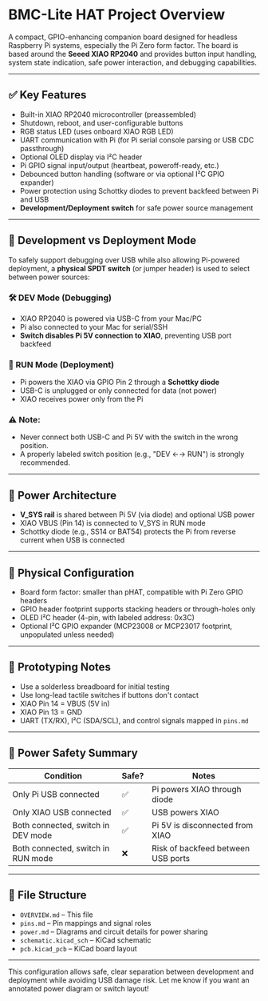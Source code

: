# BMC-Lite HAT Project Overview

A compact, GPIO-enhancing companion board designed for headless Raspberry Pi systems, especially the Pi Zero form factor. The board is based around the **Seeed XIAO RP2040** and provides button input handling, system state indication, safe power interaction, and debugging capabilities.

---

## ✅ Key Features

- Built-in XIAO RP2040 microcontroller (preassembled)
- Shutdown, reboot, and user-configurable buttons
- RGB status LED (uses onboard XIAO RGB LED)
- UART communication with Pi (for Pi serial console parsing or USB CDC passthrough)
- Optional OLED display via I²C header
- Pi GPIO signal input/output (heartbeat, poweroff-ready, etc.)
- Debounced button handling (software or via optional I²C GPIO expander)
- Power protection using Schottky diodes to prevent backfeed between Pi and USB
- **Development/Deployment switch** for safe power source management

---

## 🧠 Development vs Deployment Mode

To safely support debugging over USB while also allowing Pi-powered deployment, a **physical SPDT switch** (or jumper header) is used to select between power sources:

### 🛠 DEV Mode (Debugging)
- XIAO RP2040 is powered via USB-C from your Mac/PC
- Pi also connected to your Mac for serial/SSH
- **Switch disables Pi 5V connection to XIAO**, preventing USB port backfeed

### 🚀 RUN Mode (Deployment)
- Pi powers the XIAO via GPIO Pin 2 through a **Schottky diode**
- USB-C is unplugged or only connected for data (not power)
- XIAO receives power only from the Pi

### ⚠️ Note:
- Never connect both USB-C and Pi 5V with the switch in the wrong position.
- A properly labeled switch position (e.g., "DEV ←→ RUN") is strongly recommended.

---

## 🔌 Power Architecture

- **V_SYS rail** is shared between Pi 5V (via diode) and optional USB power
- XIAO VBUS (Pin 14) is connected to V_SYS in RUN mode
- Schottky diode (e.g., SS14 or BAT54) protects the Pi from reverse current when USB is connected

---

## 🧱 Physical Configuration

- Board form factor: smaller than pHAT, compatible with Pi Zero GPIO headers
- GPIO header footprint supports stacking headers or through-holes only
- OLED I²C header (4-pin, with labeled address: 0x3C)
- Optional I²C GPIO expander (MCP23008 or MCP23017 footprint, unpopulated unless needed)

---

## 🔧 Prototyping Notes

- Use a solderless breadboard for initial testing
- Use long-lead tactile switches if buttons don't contact
- XIAO Pin 14 = VBUS (5V in)
- XIAO Pin 13 = GND
- UART (TX/RX), I²C (SDA/SCL), and control signals mapped in `pins.md`

---

## 🔋 Power Safety Summary

| Condition | Safe? | Notes |
|-----------|-------|-------|
| Only Pi USB connected | ✅ | Pi powers XIAO through diode |
| Only XIAO USB connected | ✅ | USB powers XIAO |
| Both connected, switch in DEV mode | ✅ | Pi 5V is disconnected from XIAO |
| Both connected, switch in RUN mode | ❌ | Risk of backfeed between USB ports |

---

## 📁 File Structure

- `OVERVIEW.md` – This file
- `pins.md` – Pin mappings and signal roles
- `power.md` – Diagrams and circuit details for power sharing
- `schematic.kicad_sch` – KiCad schematic
- `pcb.kicad_pcb` – KiCad board layout

---

This configuration allows safe, clear separation between development and deployment while avoiding USB damage risk. Let me know if you want an annotated power diagram or switch layout!

